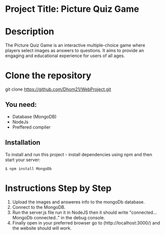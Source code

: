 # Project Title: Picture Quiz Game
# Description
The Picture Quiz Game is an interactive multiple-choice game where players select images as answers to questions. It aims to provide an engaging and educational experience for users of all ages.

# Clone the repository
git clone https://github.com/Dhom21/WebProject.git

## You need:
- Database (MongoDB)
- NodeJs
- Preffered compiler

## Installation
To install and run this project - install dependencies using npm and then start your server:

```
$ npm install MongoDb
```
# Instructions Step by Step
1. Upload the images and answeres info to the mongoDb database.
2. Connect to the MongoDB.
3. Run the server.js file run it in NodeJS then it should write "connected... MongoDb connected.." in the debug console.
4. Finally open in your preferred browser go to (http://localhost:3000/) and the website should will work.

